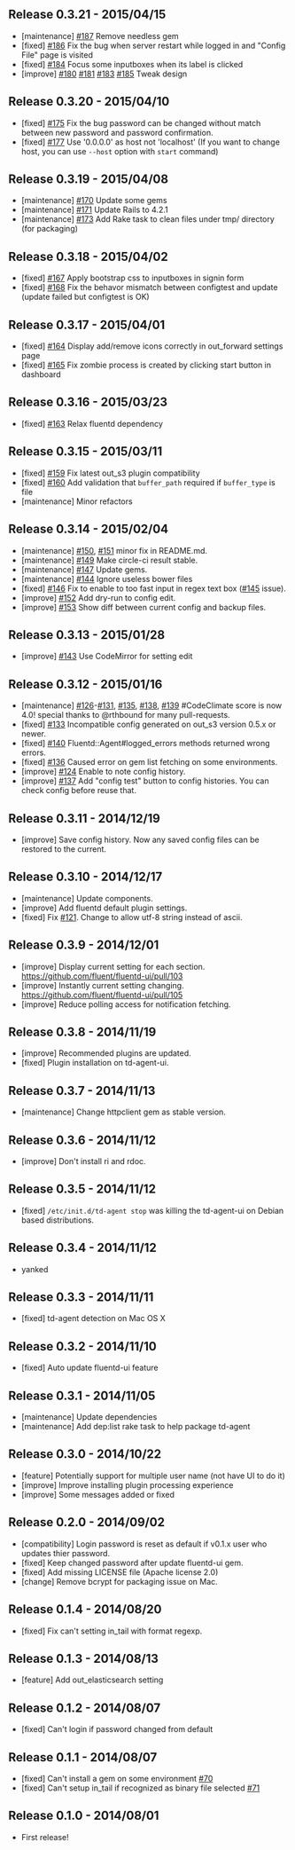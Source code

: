 ## Release 0.3.21 - 2015/04/15

* [maintenance] [#187](https://github.com/fluent/fluentd-ui/pull/187) Remove needless gem
* [fixed] [#186](https://github.com/fluent/fluentd-ui/pull/186) Fix the bug when server restart while logged in and "Config File" page is visited
* [fixed] [#184](https://github.com/fluent/fluentd-ui/pull/184) Focus some inputboxes when its label is clicked
* [improve] [#180](https://github.com/fluent/fluentd-ui/pull/180) [#181](https://github.com/fluent/fluentd-ui/pull/181) [#183](https://github.com/fluent/fluentd-ui/pull/183) [#185](https://github.com/fluent/fluentd-ui/pull/185) Tweak design

## Release 0.3.20 - 2015/04/10

* [fixed] [#175](https://github.com/fluent/fluentd-ui/pull/175) Fix the bug password can be changed without match between new password and password confirmation.
* [fixed] [#177](https://github.com/fluent/fluentd-ui/pull/177) Use '0.0.0.0' as host not 'localhost' (If you want to change host, you can use `--host` option with `start` command)

## Release 0.3.19 - 2015/04/08

* [maintenance] [#170](https://github.com/fluent/fluentd-ui/pull/170) Update some gems
* [maintenance] [#171](https://github.com/fluent/fluentd-ui/pull/171) Update Rails to 4.2.1
* [maintenance] [#173](https://github.com/fluent/fluentd-ui/pull/173) Add Rake task to clean files under tmp/ directory (for packaging)

## Release 0.3.18 - 2015/04/02

* [fixed] [#167](https://github.com/fluent/fluentd-ui/pull/167) Apply bootstrap css to inputboxes in signin form
* [fixed] [#168](https://github.com/fluent/fluentd-ui/pull/168) Fix the behavor mismatch between configtest and update (update failed but configtest is OK)

## Release 0.3.17 - 2015/04/01

* [fixed] [#164](https://github.com/fluent/fluentd-ui/pull/164) Display add/remove icons correctly in out_forward settings page
* [fixed] [#165](https://github.com/fluent/fluentd-ui/pull/165) Fix zombie process is created by clicking start button in dashboard

## Release 0.3.16 - 2015/03/23

* [fixed] [#163](https://github.com/fluent/fluentd-ui/pull/163) Relax fluentd dependency

## Release 0.3.15 - 2015/03/11

* [fixed] [#159](https://github.com/fluent/fluentd-ui/pull/159) Fix latest out_s3 plugin compatibility
* [fixed] [#160](https://github.com/fluent/fluentd-ui/pull/160) Add validation that `buffer_path` required if `buffer_type` is file
* [maintenance] Minor refactors

## Release 0.3.14 - 2015/02/04

* [maintenance] [#150](https://github.com/fluent/fluentd-ui/pull/150), [#151](https://github.com/fluent/fluentd-ui/pull/151) minor fix in README.md.
* [maintenance] [#149](https://github.com/fluent/fluentd-ui/pull/149) Make circle-ci result stable.
* [maintenance] [#147](https://github.com/fluent/fluentd-ui/pull/147) Update gems.
* [maintenance] [#144](https://github.com/fluent/fluentd-ui/pull/144) Ignore useless bower files
* [fixed] [#146](https://github.com/fluent/fluentd-ui/pull/146) Fix to enable to too fast input in regex text box ([#145](https://github.com/fluent/fluentd-ui/pull/145) issue).
* [improve] [#152](https://github.com/fluent/fluentd-ui/pull/152) Add dry-run to config edit.
* [improve] [#153](https://github.com/fluent/fluentd-ui/pull/153) Show diff between current config and backup files.

## Release 0.3.13 - 2015/01/28

* [improve] [#143](https://github.com/fluent/fluentd-ui/pull/143) Use CodeMirror for setting edit

## Release 0.3.12 - 2015/01/16

* [maintenance] [#126](https://github.com/fluent/fluentd-ui/pull/126)-[#131](https://github.com/fluent/fluentd-ui/pull/131), [#135](https://github.com/fluent/fluentd-ui/pull/135), [#138](https://github.com/fluent/fluentd-ui/pull/138), [#139](https://github.com/fluent/fluentd-ui/pull/139) #CodeClimate score is now 4.0! special thanks to @rthbound for many pull-requests.
* [fixed] [#133](https://github.com/fluent/fluentd-ui/pull/133) Incompatible config generated on out_s3 version 0.5.x or newer.
* [fixed] [#140](https://github.com/fluent/fluentd-ui/pull/140) Fluentd::Agent#logged_errors methods returned wrong errors.
* [fixed] [#136](https://github.com/fluent/fluentd-ui/pull/136) Caused error on gem list fetching on some environments.
* [improve] [#124](https://github.com/fluent/fluentd-ui/pull/124) Enable to note config history.
* [improve] [#137](https://github.com/fluent/fluentd-ui/pull/137) Add "config test" button to config histories. You can check config before reuse that.

## Release 0.3.11 - 2014/12/19

* [improve] Save config history. Now any saved config files can be restored to the current.

## Release 0.3.10 - 2014/12/17

* [maintenance] Update components.
* [improve] Add fluentd default plugin settings.
* [fixed] Fix [#121](https://github.com/fluent/fluentd-ui/pull/121). Change to allow utf-8 string instead of ascii.

## Release 0.3.9 - 2014/12/01

* [improve] Display current setting for each section.
  https://github.com/fluent/fluentd-ui/pull/103
* [improve] Instantly current setting changing.
  https://github.com/fluent/fluentd-ui/pull/105
* [improve] Reduce polling access for notification fetching.

## Release 0.3.8 - 2014/11/19

* [improve] Recommended plugins are updated.
* [fixed] Plugin installation on td-agent-ui.

## Release 0.3.7 - 2014/11/13

* [maintenance] Change httpclient gem as stable version.

## Release 0.3.6 - 2014/11/12

* [improve] Don't install ri and rdoc.

## Release 0.3.5 - 2014/11/12

* [fixed] `/etc/init.d/td-agent stop` was killing the td-agent-ui on Debian based distributions.

## Release 0.3.4 - 2014/11/12

* yanked

## Release 0.3.3 - 2014/11/11

* [fixed] td-agent detection on Mac OS X

## Release 0.3.2 - 2014/11/10

* [fixed] Auto update fluentd-ui feature

## Release 0.3.1 - 2014/11/05

* [maintenance] Update dependencies
* [maintenance] Add dep:list rake task to help package td-agent

## Release 0.3.0 - 2014/10/22

* [feature] Potentially support for multiple user name (not have UI to do it)
* [improve] Improve installing plugin processing experience
* [improve] Some messages added or fixed

## Release 0.2.0 - 2014/09/02

* [compatibility] Login password is reset as default if v0.1.x user who updates thier password.
* [fixed] Keep changed password after update fluentd-ui gem.
* [fixed] Add missing LICENSE file (Apache license 2.0)
* [change] Remove bcrypt for packaging issue on Mac.

## Release 0.1.4 - 2014/08/20

* [fixed] Fix can't setting in_tail with format regexp.

## Release 0.1.3 - 2014/08/13

* [feature] Add out_elasticsearch setting

## Release 0.1.2 - 2014/08/07

* [fixed] Can't login if password changed from default

## Release 0.1.1 - 2014/08/07

* [fixed] Can't install a gem on some environment [#70](https://github.com/fluent/fluentd-ui/pull/70)
* [fixed] Can't setup in_tail if recognized as binary file selected [#71](https://github.com/fluent/fluentd-ui/pull/71)

## Release 0.1.0 - 2014/08/01

* First release!
